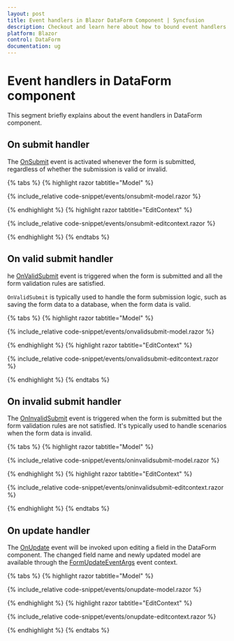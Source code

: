 ```yaml
---
layout: post
title: Event handlers in Blazor DataForm Component | Syncfusion
description: Checkout and learn here about how to bound event handlers and recieve necessary arguments in Blazor DataForm component.
platform: Blazor
control: DataForm
documentation: ug
---
```


# Event handlers in DataForm component

This segment briefly explains about the event handlers in DataForm component.

## On submit handler

The [OnSubmit](https://help.syncfusion.com/cr/blazor/Syncfusion.Blazor.DataForm.SfDataForm.html#Syncfusion_Blazor_DataForm_SfDataForm_OnSubmit) event is activated whenever the form is submitted, regardless of whether the submission is valid or invalid.


{% tabs %}
{% highlight razor tabtitle="Model" %}

{% include_relative code-snippet/events/onsubmit-model.razor %}

{% endhighlight %}
{% highlight razor tabtitle="EditContext" %}

{% include_relative code-snippet/events/onsubmit-editcontext.razor %}

{% endhighlight %}
{% endtabs %}

## On valid submit handler

he [OnValidSubmit](https://help.syncfusion.com/cr/blazor/Syncfusion.Blazor.DataForm.SfDataForm.html#Syncfusion_Blazor_DataForm_SfDataForm_OnValidSubmit) event is triggered when the form is submitted and all the form validation rules are satisfied.

`OnValidSubmit` is typically used to handle the form submission logic, such as saving the form data to a database, when the form data is valid.

{% tabs %}
{% highlight razor tabtitle="Model" %}

{% include_relative code-snippet/events/onvalidsubmit-model.razor %}

{% endhighlight %}
{% highlight razor tabtitle="EditContext" %}

{% include_relative code-snippet/events/onvalidsubmit-editcontext.razor %}

{% endhighlight %}
{% endtabs %}

## On invalid submit handler

The [OnInvalidSubmit](https://help.syncfusion.com/cr/blazor/Syncfusion.Blazor.DataForm.SfDataForm.html#Syncfusion_Blazor_DataForm_SfDataForm_OnInvalidSubmit) event is triggered when the form is submitted but the form validation rules are not satisfied. It's typically used to handle scenarios when the form data is invalid.

{% tabs %}
{% highlight razor tabtitle="Model" %}

{% include_relative code-snippet/events/oninvalidsubmit-model.razor %}

{% endhighlight %}
{% highlight razor tabtitle="EditContext" %}

{% include_relative code-snippet/events/oninvalidsubmit-editcontext.razor %}

{% endhighlight %}
{% endtabs %}

## On update handler

The [OnUpdate](https://help.syncfusion.com/cr/blazor/Syncfusion.Blazor.DataForm.SfDataForm.html#Syncfusion_Blazor_DataForm_SfDataForm_OnUpdate) event will be invoked upon editing a field in the DataForm component. The changed field name and newly updated model are available through the [FormUpdateEventArgs](https://help.syncfusion.com/cr/blazor/Syncfusion.Blazor.DataForm.FormUpdateEventArgs.html) event context. 

{% tabs %}
{% highlight razor tabtitle="Model" %}

{% include_relative code-snippet/events/onupdate-model.razor %}

{% endhighlight %}
{% highlight razor tabtitle="EditContext" %}

{% include_relative code-snippet/events/onupdate-editcontext.razor %}

{% endhighlight %}
{% endtabs %}
